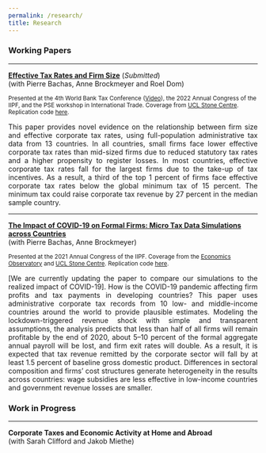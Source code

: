 ```yaml
---
permalink: /research/
title: Research
---
```


### Working Papers

---
**[Effective Tax Rates and Firm Size](https://camillesemelet.github.io/files/ETR_wp_CEPR.pdf)** (*Submitted*)  
(with Pierre Bachas, Anne Brockmeyer and Roel Dom) 

<sup>Presented at the 4th World Bank Tax Conference ([Video](https://worldbank.scene7.com/s7viewers/html5/VideoViewer.html?asset=worldbankprod/tax-conference-camille-semelet-AVS&config=worldbankprod/WB-Standard-Player-1&serverUrl=https://worldbank.scene7.com/is/image/&contenturl=https://worldbank.scene7.com/is/content/&posterimage=worldbankprod/tax-conference-camille-semelet-AVS&videoserverurl=https://worldbank.scene7.com/is/content)), the 2022 Annual Congress of the IIPF, and the PSE workshop in International Trade. Coverage from  [UCL Stone Centre](https://www.stone-econ.org/research/effective-tax-rates-and-firm-size). Replication code [here](https://github.com/CamilleSemelet/International-Tax-Data-Lab).<sup> 

<p align="justify">This paper provides novel evidence on the relationship between firm size and effective corporate tax rates, using full-population administrative tax data from 13 countries. In all countries, small firms face lower effective corporate tax rates than mid-sized firms due to reduced statutory tax rates and a higher propensity to register losses. In most countries, effective corporate tax rates fall for the largest firms due to the take-up of tax incentives. As a result, a third of the top 1 percent of firms face effective corporate tax rates below the global minimum tax of 15 percent. The minimum tax could raise corporate tax revenue by 27 percent in the median sample country.</p>

---
**[The Impact of COVID-19 on Formal Firms: Micro Tax Data Simulations across Countries](https://camillesemelet.github.io/files/covid_wp.pdf)**  
(with Pierre Bachas, Anne Brockmeyer)
  
<sup>Presented at the 2021 Annual Congress of the IIPF. Coverage from the [Economics Observatory](https://www.economicsobservatory.com/how-does-lockdown-affect-firms-developing-countries) and [UCL Stone Centre](https://www.stone-econ.org/research/the-impact-of-covid-19-on-formal-firms-micro-tax-data-simulations-across-countries). Replication code [here](https://github.com/CamilleSemelet/International-Tax-Data-Lab).<sup>

<p align="justify">[We are currently updating the paper to compare our simulations to the realized impact of COVID-19]. How is the COVID-19 pandemic affecting firm profits and tax payments in developing countries? This paper uses administrative corporate tax records from 10 low- and middle-income countries around the world to provide plausible estimates. Modeling the lockdown-triggered revenue shock with simple and transparent assumptions, the analysis predicts that less than half of all firms will remain profitable by the end of 2020, about 5–10 percent of the formal aggregate annual payroll will be lost, and firm exit rates will double. As a result, it is expected that tax revenue remitted by the corporate sector will fall by at least 1.5 percent of baseline gross domestic product. Differences in sectoral composition and firms’ cost structures generate heterogeneity in the results across countries: wage subsidies are less effective in low-income countries and government revenue losses are smaller.</p>



### Work in Progress

---
**Corporate Taxes and Economic Activity at Home and Abroad**  
(with Sarah Clifford and Jakob Miethe)  
